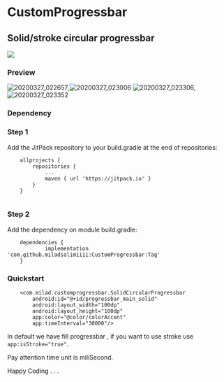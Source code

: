 # CustomProgressbar
## Solid/stroke circular progressbar
[![](https://jitpack.io/v/miladsalimiiii/CustomProgressbar.svg)](https://jitpack.io/#miladsalimiiii/CustomProgressbar)
### Preview
![20200327_022657](https://user-images.githubusercontent.com/31917346/77782904-9dd9c280-7075-11ea-9662-2b37e98394cf.gif),![20200327_023006](https://user-images.githubusercontent.com/31917346/77783022-cc579d80-7075-11ea-8180-0cd3bc9c9b6e.gif)
![20200327_023306](https://user-images.githubusercontent.com/31917346/77783154-00cb5980-7076-11ea-8acf-333119bafdf1.png),![20200327_023352](https://user-images.githubusercontent.com/31917346/77783237-1c366480-7076-11ea-8d3a-dc30a943b6b4.png)
### Dependency

### Step 1
Add the JitPack repository to your build.gradle at the end of repositories:
```
	allprojects {
		repositories {
			...
			maven { url 'https://jitpack.io' }
		}
	}
        
```
### Step 2
Add the dependency on module build.gradle:
```
	dependencies {
	        implementation 'com.github.miladsalimiiii:CustomProgressbar:Tag'
	}
```        

### Quickstart

```
    <com.milad.customprogressbar.SolidCircularProgressbar
        android:id="@+id/progressbar_main_solid"
        android:layout_width="100dp"
        android:layout_height="100dp"
        app:color="@color/colorAccent"
        app:timeInterval="30000"/>
```
In default we have fill progressbar , if you want to use stroke use ``` app:isStroke="true"```.

Pay attention time unit is miliSecond.

Happy Coding . . .
